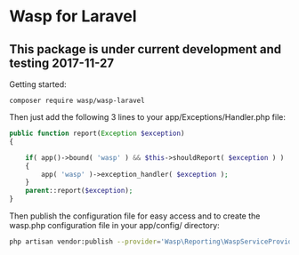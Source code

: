 # Wasp for Laravel

## This package is under current development and testing 2017-11-27

Getting started:

```
composer require wasp/wasp-laravel
```

Then just add the following 3 lines to your app/Exceptions/Handler.php file:

```php
public function report(Exception $exception)
{

    if( app()->bound( 'wasp' ) && $this->shouldReport( $exception ) )
    {
        app( 'wasp' )->exception_handler( $exception );
    }
    parent::report($exception);
}

```

Then publish the configuration file for easy access and to create the wasp.php configuration file in your app/config/ directory:

```bash
php artisan vendor:publish --provider='Wasp\Reporting\WaspServiceProvider'

```